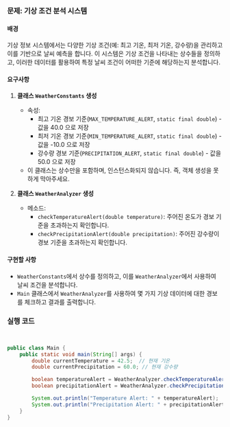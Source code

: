 
### 문제: 기상 조건 분석 시스템

#### 배경
기상 정보 시스템에서는 다양한 기상 조건(예: 최고 기온, 최저 기온, 강수량)을 관리하고
이를 기반으로 날씨 예측을 합니다. 이 시스템은 기상 조건을 나타내는 상수들을 정의하고,
이러한 데이터를 활용하여 특정 날씨 조건이 어떠한 기준에 해당하는지 분석합니다.

#### 요구사항
1. **클래스 `WeatherConstants` 생성**
    - 속성:
        - 최고 기온 경보 기준(`MAX_TEMPERATURE_ALERT`, `static final double`) - 값을 40.0 으로 저장
        - 최저 기온 경보 기준(`MIN_TEMPERATURE_ALERT`, `static final double`) - 값을 -10.0 으로 저장
        - 강수량 경보 기준(`PRECIPITATION_ALERT`, `static final double`) - 값을 50.0 으로 저장
    - 이 클래스는 상수만을 포함하며, 인스턴스화되지 않습니다. 즉, 객체 생성을 못하게 막아주세요.

2. **클래스 `WeatherAnalyzer` 생성**
    - 메소드:
        - `checkTemperatureAlert(double temperature)`: 주어진 온도가 경보 기준을 초과하는지 확인합니다.
        - `checkPrecipitationAlert(double precipitation)`: 주어진 강수량이 경보 기준을 초과하는지 확인합니다.

#### 구현할 사항
- `WeatherConstants`에서 상수를 정의하고, 이를 `WeatherAnalyzer`에서 사용하여 날씨 조건을 분석합니다.
- `Main` 클래스에서 `WeatherAnalyzer`를 사용하여 몇 가지 기상 데이터에 대한 경보를 체크하고 결과를 출력합니다.

### 실행 코드
```java


public class Main {
    public static void main(String[] args) {
        double currentTemperature = 42.5;  // 현재 기온
        double currentPrecipitation = 60.0; // 현재 강수량

        boolean temperatureAlert = WeatherAnalyzer.checkTemperatureAlert(currentTemperature);
        boolean precipitationAlert = WeatherAnalyzer.checkPrecipitationAlert(currentPrecipitation);

        System.out.println("Temperature Alert: " + temperatureAlert);  // 40도 이상이므로 true
        System.out.println("Precipitation Alert: " + precipitationAlert); // 50mm 이상이므로 true
    }
}
```

